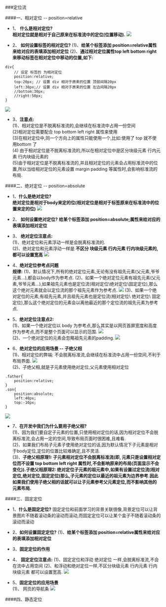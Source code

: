 ###定位流


####一、相对定位 -- position=relative

- 1、 **什么是相对定位?** <br>**相对定位就是相对于自己原来在标准流中的定位(位置移动).**
![](/assets/Snip20180716_17.png)

- 2、 **如何设置标签的相对定位?**
(1)、**给某个标签添加 position=relative属性来给对应的表填添加相对定位**
(2)、**通过相对定位属性top left bottom right 来移动标签在相对定位中移动的位置,如下:**
```
div{
    // 设定 标签的 为相对定位
    position:relative;
    top:20px; // 设置 div 相对于原来的位置 顶部间隔20px
    left:30px;// 设置 div 相对于原来的位置 左边间隔20px
    //bottom:30px;
    //right:50px;
}
```
![](/assets/Snip20180716_3.png)<br>
- 3、**注意点:**<br>
(1)、相对定位是不脱离标准流的,会继续在标准流中占用一份空间<br>
(2)相对定位需要配合 top bottom left right 属性来使用 <br>
(3)在相对定位中,同一个方向上的属性只能使用一个,比如:使用了 top 就不使用bottom 了<br>
(4) 由于相对定位是不脱离标准流的,所以在相对定位中是区分块级元素 行内元素  行内块级元素的<br>
(5)由于相对定位是不脱离标准流的,并且相对定位的元素会占用标准流中的位置,所以当给相对定位的元素设置 margin padding  等属性时,会影响标准流的布局.


####二、绝对定位 -- position=absolute

- 1、**什么是绝对定位?**<br> **绝对定位是相对于body来定的位(相对定位是相对于标签原来在标准流中的位置来定的位)**
![](/assets/Snip20180716_16.png)

- 2、 **如何设置绝对定位?**
**给某个标签添加 position=absolute;属性来给对应的表填添加相对定位**


- 3、 **绝对定位注意点:**<br>
(1)、绝对定位和元素浮动一样是会脱离标准流的.<br>
(2)、绝对定位和元素浮动一样是 **不区分 块级元素 行内元素 行内块级元素的,都可以设置宽高**
![](/assets/Snip20180716_12.png)

- 4、**绝对定位参考点问题**<br>
**规律:**
(1)、默认情况下,所有的绝对定位元素,无论有没有祖先元素(父元素,爷爷元素...),都会以body作为参考点.
(2)、如果一个绝对定位元素有祖先元素(父元素,爷爷元素...),如果祖先元素也是定位流(相对定位\绝对定位\固定定位),那么这个绝对元素就会以定位流的那个祖先元素作为参考点.
![](/assets/Snip20180716_23.png)
(3)、如果一个绝对定位的元素,有祖先元素,并且祖先元素也是定位流(相对定位\ 绝对定位\ 固定定位),那么这个绝对定位的元素会以离他最近的那个定位流的祖先元素为参考点.


- 5、**绝对定位注意点2:**<br>
(1)、如果一个绝对定位以 body 为参考点,那么其实是以网页首屏宽度和高度作为参考点,而不是整个页面可以显示的范围.
![](/assets/Snip20180716_24.png)<br>
(2)、一个绝对定位的元素会忽略祖先元素的padding.
![](/assets/Snip20180716_28.png)


- 6、**绝对定位的应用场景 -- 子绝父相**<br>
(1)、相对定位的弊端: 不会脱离标准流,会继续在标准流中占用一份空间,不利于布局界面.
![](/assets/Snip20180716_30.png)<br>
(2)、子绝父相,就是子元素使用绝对定位,父元素使用相对定位
```
.father{
    position:relative;
}
.son{
    position:absolute;
    left:40px;
    top:-10px;
}
```
![](/assets/Snip20180716_31.png)<br>
- 7、**在开发中我们为什么要用子绝父相?**<br>
(1)、因为我们要自定子元素的位置,只使用相对定位的话,因为相对定位不会脱离标准流,会占用一定的空间,导致布局页面时很困难,且难看.<br>
(2)、如果我们布局子元素子使用绝对定位的话,因为默认情况下子元素是相对于body定位,定位的位置比较难确定,且不灵活.<br>
(3)、**子绝父相原理1: 子元素相对定位不会脱离标准流(即, 元素只是设置相对定位而不设置 top bottom left right 属性时,不会影响原来的布局(页面显示不会变化)).子绝父相原理2: 绝对定位子元素的祖元素中,如果有设置过定位流(相对定位,绝对定位,固定定位)那么,子元素的定位以最近的祖元素为边界参考.因此如果我们使用子绝父相的话就可以让子元素参考父元素定位,而不影响其他的元素布局.**

####三、固定定位

- 1、**什么是固定定位?**
固定定位和前面学习的背景关联很像,背景定位可以让背景图片不随着滚动条的滚动而滚动,而固定定位可以让某个盒子不随着滚动条的滚动而滚动

- 2、**如何设置固定定位?**
(1)、**给某个标签添加 position=relative属性来给对应的表填添加相对定位**


- 3、**固定定位的作用**

- 4、 **固定定位注意点:**
(1)、固定定位和浮动 绝对定位 一样,会脱离标准流,不会在流中占用空间
(2)、和浮动和绝对定位一样,不区分块级元素 行内元素 行内块级元素 都可以设置宽高.
![](/assets/Snip20180717_15.png)

- 5、**固定定位的应用场景**<br>
(1)、 网页的导航条
![](/assets/Snip20180717_17.png)


####四、静态定位






